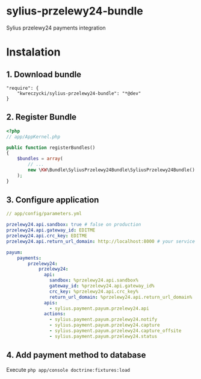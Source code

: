 # sylius-przelewy24-bundle
Sylius przelewy24 payments integration

# Instalation
## 1. Download bundle
```
"require": {
    "kwreczycki/sylius-przelewy24-bundle": "*@dev"
}
```

## 2. Register Bundle
```php
<?php
// app/AppKernel.php

public function registerBundles()
{
    $bundles = array(
        // ...
        new \KW\Bundle\SyliusPrzelewy24Bundle\SyliusPrzelewy24Bundle()
    );
}
```

## 3. Configure application

```yml
// app/config/parameters.yml

przelewy24.api.sandbox: true # false on production
przelewy24.api.gateway_id: EDITME
przelewy24.api.crc_key: EDITME
przelewy24.api.return_url_domain: http://localhost:8000 # your service domain
```

```yml
payum:
    payments:
        przelewy24:
            przelewy24:
              api:
                sandbox: %przelewy24.api.sandbox%
                gateway_id: %przelewy24.api.gateway_id%
                crc_key: %przelewy24.api.crc_key%
                return_url_domain: %przelewy24.api.return_url_domain%
              apis:
                - sylius.payment.payum.przelewy24.api
              actions:
                - sylius.payment.payum.przelewy24.notify
                - sylius.payment.payum.przelewy24.capture
                - sylius.payment.payum.przelewy24.capture_offsite
                - sylius.payment.payum.przelewy24.status
```

## 4. Add payment method to database

Execute `php app/console doctrine:fixtures:load`
